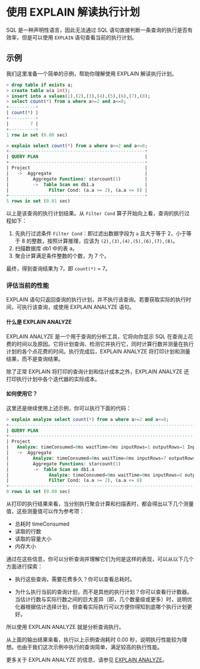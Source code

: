 # 使用 EXPLAIN 解读执行计划

SQL 是一种声明性语言，因此无法通过 SQL 语句直接判断一条查询的执行是否有效率，但是可以使用 `EXPLAIN` 语句查看当前的执行计划。

## 示例

我们这里准备一个简单的示例，帮助你理解使用 EXPLAIN 解读执行计划。

```sql
> drop table if exists a;
> create table a(a int);
> insert into a values(1),(2),(3),(4),(5),(6),(7),(8);
> select count(*) from a where a>=2 and a<=8;
+----------+
| count(*) |
+----------+
|        7 |
+----------+
1 row in set (0.00 sec)

> explain select count(*) from a where a>=2 and a<=8;
+---------------------------------------------------+
| QUERY PLAN                                        |
+---------------------------------------------------+
| Project                                           |
|   ->  Aggregate                                   |
|         Aggregate Functions: starcount(1)         |
|         ->  Table Scan on db1.a                   |
|               Filter Cond: (a.a >= 2), (a.a <= 8) |
+---------------------------------------------------+
5 rows in set (0.01 sec)
```

以上是该查询的执行计划结果。从 `Filter Cond` 算子开始向上看，查询的执行过程如下：

1. 先执行过滤条件 `Filter Cond`：即过滤出数据字段为 `a` 且大于等于 2，小于等于 8 的整数，按照计算推理，应该为 `(2),(3),(4),(5),(6),(7),(8)`。
2. 扫描数据库 db1 中的表 a。
3. 聚合计算满足条件整数的个数，为 7 个。

最终，得到查询结果为 7，即 `count(*)` = 7。

### 评估当前的性能

EXPLAIN 语句只返回查询的执行计划，并不执行该查询。若要获取实际的执行时间，可执行该查询，或使用 EXPLAIN ANALYZE 语句。

#### 什么是 EXPLAIN ANALYZE

EXPLAIN ANALYZE 是一个用于查询的分析工具，它将向你显示 SQL 在查询上花费的时间以及原因。它将计划查询、检测它并执行它，同时计算行数并测量在执行计划的各个点花费的时间。执行完成后，EXPLAIN ANALYZE 将打印计划和测量结果，而不是查询结果。

除了正常 EXPLAIN 将打印的查询计划和估计成本之外，EXPLAIN ANALYZE 还打印执行计划中各个迭代器的实际成本。

#### 如何使用它？

这里还是继续使用上述示例，你可以执行下面的代码：

```sql
> explain analyze select count(*) from a where a>=2 and a<=8;
+---------------------------------------------------------------------------------------------------------------------------------------+
| QUERY PLAN                                                                                                                            |
+---------------------------------------------------------------------------------------------------------------------------------------+
| Project                                                                                                                               |
|   Analyze: timeConsumed=0ms waitTime=0ms inputRows=1 outputRows=1 InputSize=8bytes OutputSize=8bytes MemorySize=8bytes                |
|   ->  Aggregate                                                                                                                       |
|         Analyze: timeConsumed=0ms waitTime=0ms inputRows=7 outputRows=1 InputSize=28bytes OutputSize=8bytes MemorySize=16bytes        |
|         Aggregate Functions: starcount(1)                                                                                             |
|         ->  Table Scan on db1.a                                                                                                       |
|               Analyze: timeConsumed=0ms waitTime=0ms inputRows=8 outputRows=7 InputSize=32bytes OutputSize=28bytes MemorySize=75bytes |
|               Filter Cond: (a.a >= 2), (a.a <= 8)                                                                                     |
+---------------------------------------------------------------------------------------------------------------------------------------+
8 rows in set (0.00 sec)
```

从打印的执行结果来看，当分别执行聚合计算和扫描表时，都会得出以下几个测量值，这些测量值可以作为参考项：

- 总耗时 timeConsumed
- 读取的行数
- 读取的容量大小
- 内存大小

通过在这些信息，你可以分析查询并理解它们为何是这样的表现，可以从以下几个方面进行探索：

- 执行这些查询，需要花费多久？你可以查看总耗时。

- 为什么执行当前的查询计划，而不是其他的执行计划？你可以查看行计数器。当估计行数与实际行数之间的巨大差异（即，几个数量级或更多）时，说明优化器根据估计选择计划，但查看实际执行可以方便你得知到底哪个执行计划更好。

所以使用 EXPLAIN ANALYZE 就是分析查询执行。

从上面的输出结果来看，执行以上示例查询耗时 0.00 秒，说明执行性能较为理想。也由于我们这次示例中执行的查询简单，满足较高的执行性能。

更多关于 EXPLAIN ANALYZE 的信息，请参见 [EXPLAIN ANALYZE](../../Reference/SQL-Reference/Other/Explain/explain-analyze.md)。
